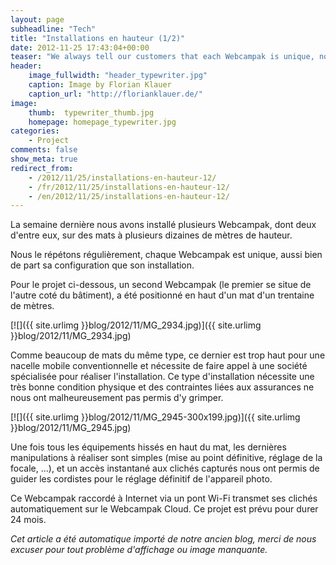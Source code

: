 ```yaml
---
layout: page
subheadline: "Tech"
title: "Installations en hauteur (1/2)"
date: 2012-11-25 17:43:04+00:00
teaser: "We always tell our customers that each Webcampak is unique, not only because of its configuration, but also due to its physical installation."
header:
    image_fullwidth: "header_typewriter.jpg"
    caption: Image by Florian Klauer
    caption_url: "http://florianklauer.de/"
image:
    thumb:  typewriter_thumb.jpg
    homepage: homepage_typewriter.jpg
categories:
    - Project
comments: false
show_meta: true
redirect_from:
    - /2012/11/25/installations-en-hauteur-12/
    - /fr/2012/11/25/installations-en-hauteur-12/
    - /en/2012/11/25/installations-en-hauteur-12/
---
```


La semaine dernière nous avons installé plusieurs Webcampak, dont deux d'entre eux, sur des mats à plusieurs dizaines de mètres de hauteur.

Nous le répétons régulièrement, chaque Webcampak est unique, aussi bien de part sa configuration que son installation.

Pour le projet ci-dessous, un second Webcampak (le premier se situe de l'autre coté du bâtiment), a été positionné en haut d'un mat d'un trentaine de mètres.

[![]({{ site.urlimg }}blog/2012/11/MG_2934.jpg)]({{ site.urlimg }}blog/2012/11/MG_2934.jpg)

Comme beaucoup de mats du même type, ce dernier est trop haut pour une nacelle mobile conventionnelle et nécessite de faire appel à une société spécialisée pour réaliser l'installation. Ce type d'installation nécessite une très bonne condition physique et des contraintes liées aux assurances ne nous ont malheureusement pas permis d'y grimper.

[![]({{ site.urlimg }}blog/2012/11/MG_2945-300x199.jpg)]({{ site.urlimg }}blog/2012/11/MG_2945.jpg)

Une fois tous les équipements hissés en haut du mat, les dernières manipulations à réaliser sont simples (mise au point définitive, réglage de la focale, ...), et un accès instantané aux clichés capturés nous ont permis de guider les cordistes pour le réglage définitif de l'appareil photo.

Ce Webcampak raccordé à Internet via un pont Wi-Fi transmet ses clichés automatiquement sur le Webcampak Cloud. Ce projet est prévu pour durer 24 mois.

_Cet article a été automatique importé de notre ancien blog, merci de nous excuser pour tout problème d'affichage ou image manquante._

